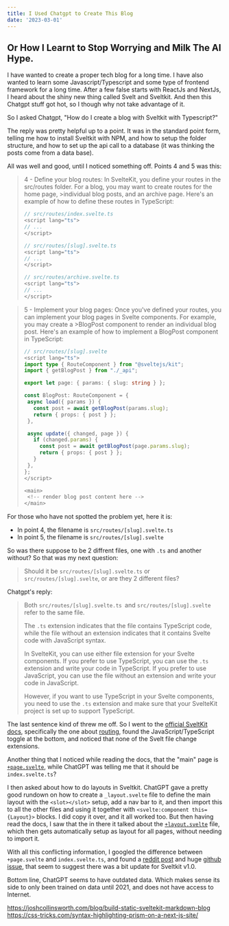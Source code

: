 ```yaml
---
title: I Used Chatgpt to Create This Blog
date: '2023-03-01'
---
```

## Or How I Learnt to Stop Worrying and Milk The AI Hype.

I have wanted to create a proper tech blog for a long time. I have also wanted to learn some Javascript/Typescript and some type of frontend framework for a long time. After a few false starts with ReactJs and NextJs, I heard about the shiny new thing called Svelt and Sveltkit. And then this Chatgpt stuff got hot, so I though why not take advantage of it.

So I asked Chatgpt, "How do I create a blog with Sveltkit with Typescript?"

The reply was pretty helpful up to a point. It was in the standard point form, telling me how to install Sveltkit with NPM, and how to setup the folder structure, and how to set up the api call to a database (it was thinking the posts come from a data base).

All was well and good, until I noticed something off. Points 4 and 5 was this:

>4 - Define your blog routes: In SvelteKit, you define your routes in the src/routes folder. For a blog, you may want to create routes for the home page, >individual blog posts, and an archive page. Here's an example of how to define these routes in TypeScript:
>```typescript
>// src/routes/index.svelte.ts
><script lang="ts">
>// ...
></script>
>
>// src/routes/[slug].svelte.ts
><script lang="ts">
>// ...
></script>
>
>// src/routes/archive.svelte.ts
><script lang="ts">
>// ...
></script>
>```

>5 - Implement your blog pages: Once you've defined your routes, you can implement your blog pages in Svelte components. For example, you may create a >BlogPost component to render an individual blog post. Here's an example of how to implement a BlogPost component in TypeScript:
>```typescript
>// src/routes/[slug].svelte
><script lang="ts">
>import type { RouteComponent } from "@sveltejs/kit";
>import { getBlogPost } from "./_api";
>
>export let page: { params: { slug: string } };
>
>const BlogPost: RouteComponent = {
>  async load({ params }) {
>    const post = await getBlogPost(params.slug);
>    return { props: { post } };
>  },
>
>  async update({ changed, page }) {
>    if (changed.params) {
>      const post = await getBlogPost(page.params.slug);
>      return { props: { post } };
>    }
>  },
>};
></script>
>
><main>
>  <!-- render blog post content here -->
></main>
>```

For those who have not spotted the problem yet, here it is: 
- In point 4, the filename is `src/routes/[slug].svelte.ts`
- In point 5, the filename is `src/routes/[slug].svelte`

So was there suppose to be 2 diffrent files, one with `.ts` and another without? So that was my next question:

>Should it be `src/routes/[slug].svelte.ts` or `src/routes/[slug].svelte`, or are they 2 different files?

Chatgpt's reply:

>Both `src/routes/[slug].svelte.ts `and `src/routes/[slug].svelte` refer to the same file.
>
>The `.ts` extension indicates that the file contains TypeScript code, while the file without an extension indicates that it contains Svelte code with JavaScript syntax.
>
>In SvelteKit, you can use either file extension for your Svelte components. If you prefer to use TypeScript, you can use the `.ts` extension and write your code in TypeScript. If you prefer to use JavaScript, you can use the file without an extension and write your code in JavaScript.
>
>However, if you want to use TypeScript in your Svelte components, you need to use the `.ts` extension and make sure that your SvelteKit project is set up to support TypeScript.

The last sentence kind of threw me off. So I went to the [official SveltKit docs](https://kit.svelte.dev/docs/introduction), specifically the one about [routing](https://kit.svelte.dev/docs/routing), found the JavaScript/TypeScript toggle at the bottom, and noticed that none of the Svelt file change extensions. 

Another thing that I noticed while reading the docs, that the "main" page is [`+page.svelte`](https://kit.svelte.dev/docs/routing#page), while ChatGPT was telling me that it should be `index.svelte.ts`? 

I then asked about how to do layouts in Sveltkit. ChatGPT gave a pretty good rundown on how to create a `_layout.svelte` file to define the main layout with the `<slot></slot>` setup, add a nav bar to it, and then import this to all the other files and using it together with `<svelte:component this={Layout}>` blocks. I did copy it over, and it all worked too. But then having read the docs, I saw that the in there it talked about the [`+layout.svelte`](https://kit.svelte.dev/docs/routing#layout) file, which then gets automatically setup as layout for all pages, without needing to import it.

With all this conflicting information, I googled the difference between `+page.svelte` and `index.svelte.ts`, and found a [reddit post](https://www.reddit.com/r/sveltejs/comments/wytxl2/why_did_sveltekit_adopt_the_pagesvelte_routing/) and huge [github issue](https://github.com/sveltejs/kit/discussions/5748), that seem to suggest there was a bit update for Sveltkit v1.0.

Bottom line, ChatGPT seems to have outdated data. Which makes sense its side to only been trained on data until 2021, and does not have access to Internet.


https://joshcollinsworth.com/blog/build-static-sveltekit-markdown-blog
https://css-tricks.com/syntax-highlighting-prism-on-a-next-js-site/